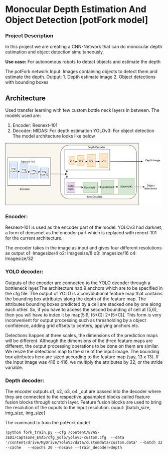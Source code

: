 #   Monocular Depth Estimation And Object Detection [potFork model]

### Project Description
In this project we are creating a CNN-Network that can do monocular depth estimation and object detection simultaneously.

 **Use case:**
For autonomous robots to detect objects and estimate the depth

The potFork network
Input: Images containing objects to detect them and estimate the depth.
Output: 1. Depth estimate image
        2. Object detections with bounding boxes 

## Architecture
 Used transfer learning with few custom bottle neck layers in between.
 The models used are:
 1. Encoder:
            Resnext-101
 2. Decoder:
            MIDAS: For depth estimation
            YOLOv3: For object detection
 The model architecture looks like below
            
  ![Image of model](https://github.com/ragaashritha/EVA5/blob/main/Captsone_EVA5/pot_fork_model.png)
  
  ### Encoder: 
  Resnext-101 is used as the encoder part of the model. YOLOv3 had darknet, a form of densenet as the encoder part which is replaced with renext-101 for the current
  architecture.
  
  The encoder takes in the image as input and gives four different resolutions as output
  o1: Imagesize/4
  o2: Imagesize/8
  o3: Imagesize/16
  o4: Imagesize/32
  
  ### YOLO decoder:
  Outputs of the encoder are connected to the YOLO decoder through a bottleneck layer.The architecture had 9 anchors which are to be specified in the cfg file. 
  The output of YOLO is a convolutional feature map that contains the bounding box attributes along the depth of the feature map. The attributes bounding boxes predicted by a     cell are stacked one by one along each other. So, if you have to access the second bounding of cell at (5,6), then you will have to index it by map[5,6, (5+C): 2*(5+C)]. This   form is very inconvenient for output processing such as thresholding by a object confidence, adding grid offsets to centers, applying anchors etc.
  
  Detections happen at three scales, the dimensions of the prediction maps will be different. Although the dimensions of the three feature maps are different, the output
  processing operations to be done on them are similar. We resize the detections map to the size of the input image. The bounding box attributes here are sized according to the   feature map (say, 13 x 13). If the input image was 416 x 416, we multiply the attributes by 32, or the stride variable.
  
  ### Depth decoder:
  The encoder outputs o1, o2, o3, o4 _out are passed into the decoder where they are connected to the respective upsampled blocks called feature fusion blocks through scratch
  layer. Feature fusion blocks are used to bring the resolution of the ouputs to the input resolution. ouput: [batch_size, img_size, img_size]
  
  The command to train the potFork model
  ````
  !python fork_train.py --cfg /content/EVA5-JEDI/Captsone_EVA5/cfg_yolo/yolov3-custom.cfg  --data '/content/drive/MyDrive/YoloV3/data/customdata/custom.data' --batch 32 --cache   --epochs 20 --nosave --train_decoder=depth
  ````
  
  
  
  
  
  
            
        
